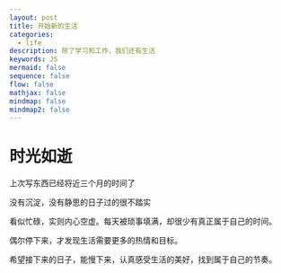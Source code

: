 ```yaml
---
layout: post
title: 开始新的生活
categories:
  - life
description: 除了学习和工作，我们还有生活
keywords: JS
mermaid: false
sequence: false
flow: false
mathjax: false
mindmap: false
mindmap2: false
---
```

# 时光如逝

上次写东西已经将近三个月的时间了

没有沉淀，没有静思的日子过的很不踏实

看似忙碌，实则内心空虚。每天被琐事填满，却很少有真正属于自己的时间。

偶尔停下来，才发现生活需要更多的热情和目标。

希望接下来的日子，能慢下来，认真感受生活的美好，找到属于自己的节奏。
